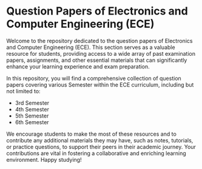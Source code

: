 # Question Papers of Electronics and Computer Engineering (ECE)

Welcome to the repository dedicated to the question papers of Electronics and Computer Engineering (ECE). This section serves as a valuable resource for students, providing access to a wide array of past examination papers, assignments, and other essential materials that can significantly enhance your learning experience and exam preparation.

In this repository, you will find a comprehensive collection of question papers covering various Semester within the ECE curriculum, including but not limited to:

- 3rd Semester
- 4th Semester
- 5th Semester
- 6th Semester



We encourage students to make the most of these resources and to contribute any additional materials they may have, such as notes, tutorials, or practice questions, to support their peers in their academic journey. Your contributions are vital in fostering a collaborative and enriching learning environment. Happy studying!
